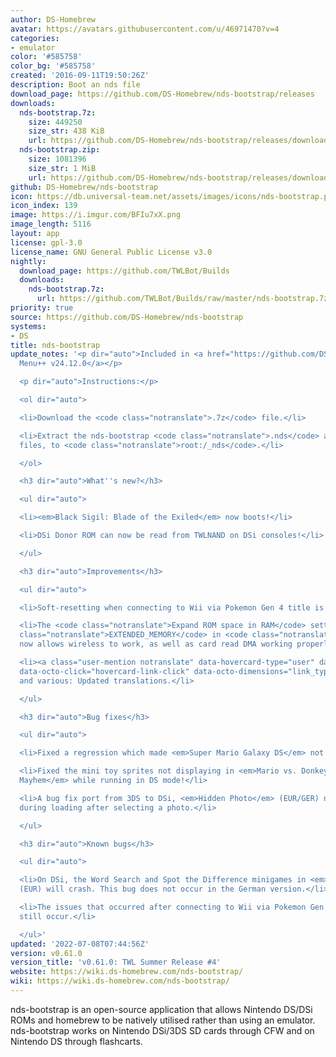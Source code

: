 ```yaml
---
author: DS-Homebrew
avatar: https://avatars.githubusercontent.com/u/46971470?v=4
categories:
- emulator
color: '#585758'
color_bg: '#585758'
created: '2016-09-11T19:50:26Z'
description: Boot an nds file
download_page: https://github.com/DS-Homebrew/nds-bootstrap/releases
downloads:
  nds-bootstrap.7z:
    size: 449250
    size_str: 438 KiB
    url: https://github.com/DS-Homebrew/nds-bootstrap/releases/download/v0.61.0/nds-bootstrap.7z
  nds-bootstrap.zip:
    size: 1081396
    size_str: 1 MiB
    url: https://github.com/DS-Homebrew/nds-bootstrap/releases/download/v0.61.0/nds-bootstrap.zip
github: DS-Homebrew/nds-bootstrap
icon: https://db.universal-team.net/assets/images/icons/nds-bootstrap.png
icon_index: 139
image: https://i.imgur.com/BFIu7xX.png
image_length: 5116
layout: app
license: gpl-3.0
license_name: GNU General Public License v3.0
nightly:
  download_page: https://github.com/TWLBot/Builds
  downloads:
    nds-bootstrap.7z:
      url: https://github.com/TWLBot/Builds/raw/master/nds-bootstrap.7z
priority: true
source: https://github.com/DS-Homebrew/nds-bootstrap
systems:
- DS
title: nds-bootstrap
update_notes: '<p dir="auto">Included in <a href="https://github.com/DS-Homebrew/TWiLightMenu/releases/tag/v24.12.0"><strong>TW</strong>i<strong>L</strong>ight
  Menu++ v24.12.0</a></p>

  <p dir="auto">Instructions:</p>

  <ol dir="auto">

  <li>Download the <code class="notranslate">.7z</code> file.</li>

  <li>Extract the nds-bootstrap <code class="notranslate">.nds</code> and <code class="notranslate">.ver</code>
  files, to <code class="notranslate">root:/_nds</code>.</li>

  </ol>

  <h3 dir="auto">What''s new?</h3>

  <ul dir="auto">

  <li><em>Black Sigil: Blade of the Exiled</em> now boots!</li>

  <li>DSi Donor ROM can now be read from TWLNAND on DSi consoles!</li>

  </ul>

  <h3 dir="auto">Improvements</h3>

  <ul dir="auto">

  <li>Soft-resetting when connecting to Wii via Pokemon Gen 4 title is now faster!</li>

  <li>The <code class="notranslate">Expand ROM space in RAM</code> setting (<code
  class="notranslate">EXTENDED_MEMORY</code> in <code class="notranslate">nds-bootstrap.ini</code>)
  now allows wireless to work, as well as card read DMA working properly.</li>

  <li><a class="user-mention notranslate" data-hovercard-type="user" data-hovercard-url="/users/Epicpkmn11/hovercard"
  data-octo-click="hovercard-link-click" data-octo-dimensions="link_type:self" href="https://github.com/Epicpkmn11">@Epicpkmn11</a>
  and various: Updated translations.</li>

  </ul>

  <h3 dir="auto">Bug fixes</h3>

  <ul dir="auto">

  <li>Fixed a regression which made <em>Super Mario Galaxy DS</em> not boot.</li>

  <li>Fixed the mini toy sprites not displaying in <em>Mario vs. Donkey Kong: Mini-Land
  Mayhem</em> while running in DS mode!</li>

  <li>A bug fix port from 3DS to DSi, <em>Hidden Photo</em> (EUR/GER) no longer crashes
  during loading after selecting a photo.</li>

  </ul>

  <h3 dir="auto">Known bugs</h3>

  <ul dir="auto">

  <li>On DSi, the Word Search and Spot the Difference minigames in <em>Hidden Photo</em>
  (EUR) will crash. This bug does not occur in the German version.</li>

  <li>The issues that occurred after connecting to Wii via Pokemon Gen 4 title will
  still occur.</li>

  </ul>'
updated: '2022-07-08T07:44:56Z'
version: v0.61.0
version_title: 'v0.61.0: TWL Summer Release #4'
website: https://wiki.ds-homebrew.com/nds-bootstrap/
wiki: https://wiki.ds-homebrew.com/nds-bootstrap/
---
```

nds-bootstrap is an open-source application that allows Nintendo DS/DSi ROMs and homebrew to be natively utilised rather than using an emulator. nds-bootstrap works on Nintendo DSi/3DS SD cards through CFW and on Nintendo DS through flashcarts.
